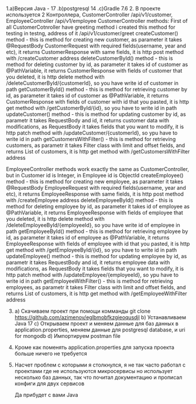   1.a)Версия Java - 17
  .b)postgresql 14
  .c)Gradle 7.6
2. В проекте используется 2 Контроллера, CustomerController /api/v1/customer, EmployeeController /api/v1/employee
CustomerController methods:
First of all CustomerCotnroller have greeting method i created this method for testing in testng, address of it /api/v1/customer/greet
createCustomer() method - this is method for creating new customer, as parameter it takes @RequestBody CustomerRequest with required fields(username, year and etc), it returns CustomerResponse with same fields, it is http post method with /createCustomer address
deleteCustomerById() method - this is method for deleting customer by id, as parameter it takes id of customer as @PathVariable, it returns CustomerResponse with fields of customer that you deleted, it is http delete method with /deleteCustomerById/{customerId}, so you have write id of customer in path
getCustomerById() method - this is method for retrieving customer by id, as parameter it takes id of customer as @PathVariable, it returns CustomerResponse with fields of customer with id that you pasted, it is http get method with /getCustomerById/{id}, so you have to write id in path
updateCustomer() method - this is method for updating customer by id, as parametr it takes RequestBody and id, it returns customer data with modifications, as RequestBody it takes fields that you want to modify, it is http patch method with /updateCustomer/{customerId}, so ypu have to write id in path
getCustomersWithFilter() - this is method for retrieving customers, as parametr it takes Filter class with limit and offset fields, and returns List of customers, it is http get method with /getCustomersWithFilter address

EmployeeController methods work exactly the same as CustomerController, but in Customer id is Integer, in Employee id is ObjectId
createEmployee() method - this is method for creating new employee, as parameter it takes @RequestBody EmployeeRequest with required fields(username, year and etc), it returns EmployeeResponse with same fields, it is http post method with /createEmployee address
deleteEmployeeById() method - this is method for deleting employee by id, as parameter it takes id of employee as @PathVariable, it returns EmployeeResponse with fields of employee that you deleted, it is http delete method with /deleteEmployeeById/{employeeId}, so you have write id of employee in path
getEmployeeById() method - this is method for retrieving employee by id, as parameter it takes id of employee as @PathVariable, it returns EmployeeResponse with fields of employee with id that you pasted, it is http get method with /getEmployeeById/{id}, so you have to write id in path
updateEmployee() method - this is method for updating employee by id, as parametr it takes RequestBody and id, it returns employee data with modifications, as RequestBody it takes fields that you want to modify, it is http patch method with /updateEmployee/{employeeId}, so ypu have to write id in path
getEmployeeWithFilter() - this is method for retrieving employees, as parametr it takes Filter class with limit and offset fields, and returns List of customers, it is http get method with /getEmployeeWithFilter address

3. a) Скачиваем проект при помощи комманды git clone
https://github.com/azimenov/eglbmobfkzgieoqusdjl
b) Устанавливаем Java 17
c) Открываем проект и меняем данные для баз данных в application.properties, меняем данные для postgresql database, и uri for mongodb
d) Импортируем postman file
4. Кроме как поменять application.properties для запуска проекта больше ничего не требуется
5. Насчет проблем с которыми я столкнулся, я не так часто работал с проектами где не используются микросервисы но использует несколько баз данных, так что почитал документацию и прописал конфиги для двух сервисов

    Да прибудет с вами Java
